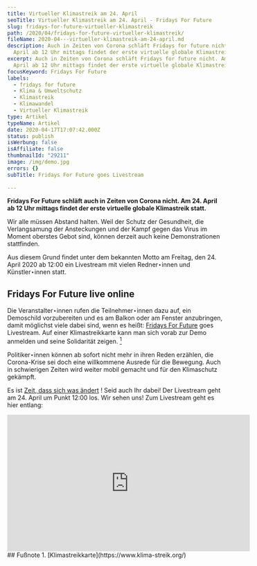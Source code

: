 ```yaml
---
title: Virtueller Klimastreik am 24. April
seoTitle: Virtueller Klimastreik am 24. April - Fridays For Future
slug: fridays-for-future-virtueller-klimastreik
path: /2020/04/fridays-for-future-virtueller-klimastreik/
fileName: 2020-04---virtueller-klimastreik-am-24-april.md
description: Auch in Zeiten von Corona schläft Fridays for future nicht. Am 24.
  April ab 12 Uhr mittags findet der erste virtuelle globale Klimastreik statt.
excerpt: Auch in Zeiten von Corona schläft Fridays for future nicht. Am 24.
  April ab 12 Uhr mittags findet der erste virtuelle globale Klimastreik statt.
focusKeyword: Fridays For Future
labels:
  - fridays for future
  - Klima & Umweltschutz
  - Klimastreik
  - Klimawandel
  - Virtueller Klimastreik
type: Artikel
typeName: Artikel
date: 2020-04-17T17:07:42.000Z
status: publish
isWerbung: false
isAffiliate: false
thumbnailId: "29211"
image: /img/demo.jpg
errors: {}
subTitle: Fridays For Future goes Livestream
  
---
```


**Fridays For Future schläft auch in Zeiten von Corona nicht. Am 24. April ab 12
Uhr mittags findet der erste virtuelle globale Klimastreik statt.**

Wir alle müssen Abstand halten. Weil der Schutz der Gesundheit, die
Verlangsamung der Ansteckungen und der Kampf gegen das Virus im Moment oberstes
Gebot sind, können derzeit auch keine Demonstrationen stattfinden.

Aus diesem Grund findet unter dem bekannten Motto am Freitag, den 24. April 2020
ab 12:00 ein Livestream mit vielen Redner⋆innen und Künstler⋆innen statt.

## Fridays For Future live online

Die Veranstalter⋆innen rufen die Teilnehmer⋆innen dazu auf, ein Demoschild
vorzubereiten und es am Balkon oder am Fenster anzubringen, damit möglichst
viele dabei sind, wenn es heißt:
[Fridays For Future](/2019/09/allefuersklima-hamburg/) goes Livestream. Auf
einer Klimastreikkarte kann man sich vorab zur Demo anmelden und seine
Solidarität zeigen. [<sup>1</sup>](#1)

Politiker⋆innen können ab sofort nicht mehr in ihren Reden erzählen, die
Corona-Krise sei doch eine willkommene Ausrede für die Bewegung. Auch in
schwierigen Zeiten wird weiter mobil gemacht und für den Klimaschutz gekämpft.

Es ist [Zeit, dass sich was ändert](/2020/04/inger-andersen-un-covid-19/) ! Seid
auch Ihr dabei! Der Livestream geht am 24. April um Punkt 12:00 los. Wir sehen
uns! Zum Livestream geht es hier entlang:

<iframe src="https://www.youtube-nocookie.com/embed/9EUVRPSWJsk" width="560" height="315" frameborder="0" allowfullscreen="allowfullscreen" data-mce-fragment="1"></iframe>

<div class="footnotes">
## Fußnote
1.  [Klimastreikkarte](https://www.klima-streik.org/)
</div>

  